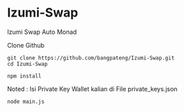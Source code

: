 # Izumi-Swap
Izumi Swap Auto Monad

Clone Github

```
git clone https://github.com/bangpateng/Izumi-Swap.git
cd Izumi-Swap
```

```
npm install
```

Noted : Isi Private Key Wallet kalian di File private_keys.json

```
node main.js
```
